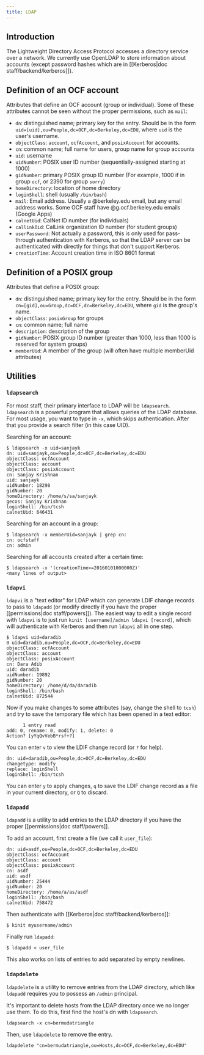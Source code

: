 ```yaml
---
title: LDAP
---
```


## Introduction

The Lightweight Directory Access Protocol accesses a directory service over a
network. We currently use OpenLDAP to store information about accounts (except
password hashes which are in [[Kerberos|doc staff/backend/kerberos]]).


## Definition of an OCF account

Attributes that define an OCF account (group or individual). Some of these
attributes cannot be seen without the proper permissions, such as `mail`:

* `dn`: distinguished name; primary key for the entry. Should be in the form
  `uid=[uid],ou=People,dc=OCF,dc=Berkeley,dc=EDU`, where `uid` is the user's
  username.
* `objectClass`: `account`, `ocfAccount`, and `posixAccount` for accounts.
* `cn`: common name; full name for users, group name for group accounts
* `uid`: username
* `uidNumber`: POSIX user ID number (sequentially-assigned starting at 1000)
* `gidNumber`: primary POSIX group ID number (For example, 1000 if in group
  `ocf`, or 2390 for group `sorry`)
* `homeDirectory`: location of home directory
* `loginShell`: shell (usually `/bin/bash`)
* `mail`: Email address. Usually a @berkeley.edu email, but any email address
  works. Some OCF staff have @g.ocf.berkeley.edu emails (Google Apps)
* `calnetUid`: CalNet ID number (for individuals)
* `callinkOid`: CalLink organization ID number (for student groups)
* `userPassword`: Not actually a password, this is only used for pass-through
  authentication with Kerberos, so that the LDAP server can be authenticated
  with directly for things that don't support Kerberos.
* `creationTime`: Account creation time in ISO 8601 format


## Definition of a POSIX group

Attributes that define a POSIX group:

* `dn`: distinguished name; primary key for the entry. Should be in the form
  `cn=[gid],ou=Group,dc=OCF,dc=Berkeley,dc=EDU`, where `gid` is the group's
  name.
* `objectClass`: `posixGroup` for groups
* `cn`: common name; full name
* `description`: description of the group
* `gidNumber`: POSIX group ID number (greater than 1000, less than 1000 is
  reserved for system groups)
* `memberUid`: A member of the group (will often have multiple memberUid
  attributes)


## Utilities

### `ldapsearch`

For most staff, their primary interface to LDAP will be `ldapsearch`.
`ldapsearch` is a powerful program that allows queries of the LDAP database.
For most usage, you want to type in `-x`, which skips authentication. After
that you provide a search filter (in this case UID).

Searching for an account:

    $ ldapsearch -x uid=sanjayk
    dn: uid=sanjayk,ou=People,dc=OCF,dc=Berkeley,dc=EDU
    objectClass: ocfAccount
    objectClass: account
    objectClass: posixAccount
    cn: Sanjay Krishnan
    uid: sanjayk
    uidNumber: 18298
    gidNumber: 20
    homeDirectory: /home/s/sa/sanjayk
    gecos: Sanjay Krishnan
    loginShell: /bin/tcsh
    calnetUid: 646431

Searching for an account in a group:

    $ ldapsearch -x memberUid=sanjayk | grep cn:
    cn: ocfstaff
    cn: admin

Searching for all accounts created after a certain time:

    $ ldapsearch -x '(creationTime>=20160101000000Z)'
    <many lines of output>


### `ldapvi`

`ldapvi` is a "text editor" for LDAP which can generate LDIF change records to
pass to `ldapadd` (or modify directly if you have the proper [[permissions|doc
staff/powers]]). The easiest way to edit a single record with `ldapvi` is to
just run `kinit [username]/admin ldapvi [record]`, which will authenticate with
Kerberos and then run `ldapvi` all in one step.

    $ ldapvi uid=daradib
    0 uid=daradib,ou=People,dc=OCF,dc=Berkeley,dc=EDU
    objectClass: ocfAccount
    objectClass: account
    objectClass: posixAccount
    cn: Dara Adib
    uid: daradib
    uidNumber: 19892
    gidNumber: 20
    homeDirectory: /home/d/da/daradib
    loginShell: /bin/bash
    calnetUid: 872544

Now if you make changes to some attributes (say, change the shell to `tcsh`)
and try to save the temporary file which has been opened in a text editor:

          1 entry read
    add: 0, rename: 0, modify: 1, delete: 0
    Action? [yYqQvVebB*rsf+?]

You can enter `v` to view the LDIF change record (or `?` for help).

    dn: uid=daradib,ou=People,dc=OCF,dc=Berkeley,dc=EDU
    changetype: modify
    replace: loginShell
    loginShell: /bin/tcsh

You can enter `y` to apply changes, `q` to save the LDIF change record as a
file in your current directory, or `Q` to discard.


### `ldapadd`

`ldapadd` is a utility to add entries to the LDAP directory if you have the
proper [[permissions|doc staff/powers]].

To add an account, first create a file (we call it `user_file`):

    dn: uid=asdf,ou=People,dc=OCF,dc=Berkeley,dc=EDU
    objectClass: ocfAccount
    objectClass: account
    objectClass: posixAccount
    cn: asdf
    uid: asdf
    uidNumber: 25444
    gidNumber: 20
    homeDirectory: /home/a/as/asdf
    loginShell: /bin/bash
    calnetUid: 758472

Then authenticate with [[Kerberos|doc staff/backend/kerberos]]:

    $ kinit myusername/admin

Finally run `ldapadd`:

    $ ldapadd < user_file

This also works on lists of entries to add separated by empty newlines.

### `ldapdelete`

`ldapdelete` is a utility to remove entries from the LDAP directory, which like `ldapadd` requires you to possess an `/admin` principal.

It's important to delete hosts from the LDAP directory once we no longer use them. To do this, first find the host's dn with `ldapsearch`.

`ldapsearch -x cn=bermudatriangle`

Then, use `ldapdelete` to remove the entry.

`ldapdelete "cn=bermudatriangle,ou=Hosts,dc=OCF,dc=Berkeley,dc=EDU"`
